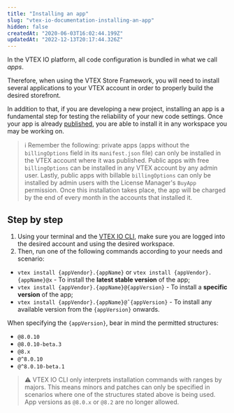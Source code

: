 ```yaml
---
title: "Installing an app"
slug: "vtex-io-documentation-installing-an-app"
hidden: false
createdAt: "2020-06-03T16:02:44.199Z"
updatedAt: "2022-12-13T20:17:44.326Z"
---
```

In the VTEX IO platform, all code configuration is bundled in what we call *apps*.

Therefore, when using the VTEX Store Framework, you will need to install several applications to your VTEX account in order to properly build the desired storefront.

In addition to that, if you are developing a new project, installing an app is a fundamental step for testing the reliability of your new code settings. Once your app is already [published](https://developers.vtex.com/docs/guides/vtex-io-documentation-publishing-an-app), you are able to install it in any workspace you may be working on.

> ℹ️ Remember the following: private apps (apps without the `billingOptions` field in its `manifest.json` file) can only be installed in the VTEX account where it was published. Public apps with free `billingOptions` can be installed in any VTEX account by any admin user. Lastly, public apps with billable `billingOptions` can only be installed by admin users with the License Manager's `BuyApp` permission. Once this installation takes place, the app will be charged by the end of every month in the accounts that installed it.

## Step by step

1. Using your terminal and the [VTEX IO CLI](https://developers.vtex.com/docs/guides/vtex-io-documentation-vtex-io-cli-installation-and-command-reference), make sure you are logged into the desired account and using the desired workspace.
2. Then, run one of the following commands according to your needs and scenario:

- `vtex install {appVendor}.{appName}` or `vtex install {appVendor}.{appName}@x` - To install the **latest stable version** of the app;
- `vtex install {appVendor}.{appName}@{appVersion}` - To install a **specific version** of the app;
- `vtex install {appVendor}.{appName}@ˆ{appVersion}` - To install any available version from the `{appVersion}` onwards.

When specifying the `{appVersion}`, bear in mind the permitted structures:

- `@8.0.10`
- `@8.0.10-beta.3`
- `@8.x`
- `@^8.0.10`
- `@^8.0.10-beta.1`

>⚠️ VTEX IO CLI only interprets installation commands with ranges by majors. This means minors and patches can only be specified in scenarios where one of the structures stated above is being used. App versions as `@8.0.x` or `@8.2` are no longer allowed.
